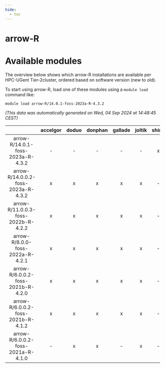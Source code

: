 ```yaml
---
hide:
  - toc
---
```


arrow-R
=======

# Available modules


The overview below shows which arrow-R installations are available per HPC-UGent Tier-2cluster, ordered based on software version (new to old).

To start using arrow-R, load one of these modules using a `module load` command like:

```shell
module load arrow-R/14.0.1-foss-2023a-R-4.3.2
```

*(This data was automatically generated on Wed, 04 Sep 2024 at 14:48:45 CEST)*  

| |accelgor|doduo|donphan|gallade|joltik|shinx|skitty|
| :---: | :---: | :---: | :---: | :---: | :---: | :---: | :---: |
|arrow-R/14.0.1-foss-2023a-R-4.3.2|-|-|-|-|-|x|-|
|arrow-R/14.0.0.2-foss-2023a-R-4.3.2|x|x|x|x|x|-|x|
|arrow-R/11.0.0.3-foss-2022b-R-4.2.2|x|x|x|x|x|-|x|
|arrow-R/8.0.0-foss-2022a-R-4.2.1|x|x|x|x|x|-|x|
|arrow-R/6.0.0.2-foss-2021b-R-4.2.0|x|x|x|x|x|-|x|
|arrow-R/6.0.0.2-foss-2021b-R-4.1.2|x|x|x|x|x|-|x|
|arrow-R/6.0.0.2-foss-2021a-R-4.1.0|-|x|x|-|x|-|x|
